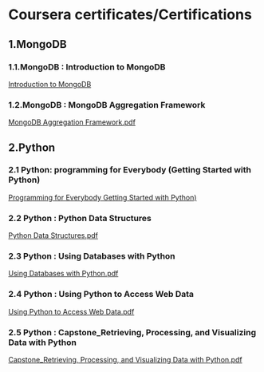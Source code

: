 # Coursera certificates/Certifications

## 1.MongoDB
### 1.1.MongoDB : Introduction to MongoDB
[Introduction to MongoDB](https://github.com/Bernardinhouessou/Projets_Autres/blob/master/Certificats%20MOOC(s)/Coursera%20certificats/Introduction%20to%20MongoDB.pdf)
### 1.2.MongoDB : MongoDB Aggregation Framework
[MongoDB Aggregation Framework.pdf](https://github.com/Bernardinhouessou/Projets_Autres/blob/master/Certificats%20MOOC(s)/Coursera%20certificats/MongoDB%20Aggregation%20Framework.pdf)


## 2.Python
### 2.1 Python: programming for Everybody (Getting Started with Python)
[Programming for Everybody Getting Started with Python)](https://github.com/Bernardinhouessou/Projets_Autres/blob/master/Certificats%20MOOC(s)/Coursera%20certificats/Python%20for%20Everybody.pdf)

### 2.2 Python : Python Data Structures
[Python Data Structures.pdf](https://github.com/Bernardinhouessou/Projets_Autres/blob/master/Certificats%20MOOC(s)/Coursera%20certificats/Python%20Data%20Structures.pdf)


### 2.3 Python : Using Databases with Python
[Using Databases with Python.pdf](https://github.com/Bernardinhouessou/Projets_Autres/blob/master/Certificats%20MOOC(s)/Coursera%20certificats/Using%20Databases%20with%20Python.pdf)

### 2.4 Python : Using Python to Access Web Data
[Using Python to Access Web Data.pdf](https://github.com/Bernardinhouessou/Projets_Autres/blob/master/Certificats%20MOOC(s)/Coursera%20certificats/Using%20Python%20to%20Access%20Web%20Data.pdf)

### 2.5 Python : Capstone_Retrieving, Processing, and Visualizing Data with Python
[Capstone_Retrieving, Processing, and Visualizing Data with Python.pdf](https://github.com/Bernardinhouessou/Projets_Autres/blob/master/Certificats%20MOOC(s)/Coursera%20certificats/Capstone_Retrieving%2C%20Processing%2C%20and%20Visualizing%20Data%20with%20Python.pdf)

